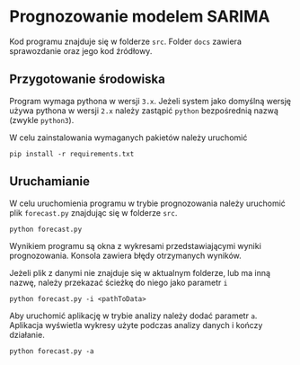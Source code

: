 # Prognozowanie modelem SARIMA

Kod programu znajduje się w folderze `src`. Folder `docs` zawiera sprawozdanie oraz jego kod źródłowy.

## Przygotowanie środowiska

Program wymaga pythona w wersji `3.x`. Jeżeli system jako domyślną wersję używa pythona w wersji `2.x` należy zastąpić `python` bezpośrednią nazwą (zwykle `python3`).

W celu zainstalowania wymaganych pakietów należy uruchomić

```CMD
pip install -r requirements.txt
```

## Uruchamianie

W celu uruchomienia programu w trybie prognozowania należy uruchomić plik `forecast.py` znajdując się w folderze `src`.

```CMD
python forecast.py
```

Wynikiem programu są okna z wykresami przedstawiającymi wyniki prognozowania. Konsola zawiera błędy otrzymanych wyników.

Jeżeli plik z danymi nie znajduje się w aktualnym folderze, lub ma inną nazwę, należy przekazać ścieżkę do niego jako parametr `i`

```CMD
python forecast.py -i <pathToData>
```

Aby uruchomić aplikację w trybie analizy należy dodać parametr `a`. Aplikacja wyświetla wykresy użyte podczas analizy danych i kończy działanie.

```CMD
python forecast.py -a
```
